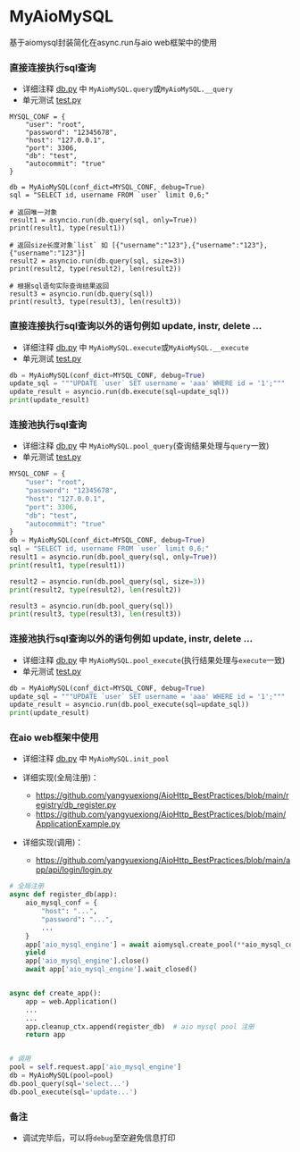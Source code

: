 # MyAioMySQL

基于aiomysql封装简化在async.run与aio web框架中的使用

### 直接连接执行sql查询

- 详细注释 [db.py](main/db.py) 中 `MyAioMySQL.query`或`MyAioMySQL.__query`
- 单元测试 [test.py](test/test.py)

```python3
MYSQL_CONF = {
    "user": "root",
    "password": "12345678",
    "host": "127.0.0.1",
    "port": 3306,
    "db": "test",
    "autocommit": "true"
}

db = MyAioMySQL(conf_dict=MYSQL_CONF, debug=True)
sql = "SELECT id, username FROM `user` limit 0,6;"

# 返回唯一对象
result1 = asyncio.run(db.query(sql, only=True))
print(result1, type(result1))

# 返回size长度对象`list` 如 [{"username":"123"},{"username":"123"},{"username":"123"}]
result2 = asyncio.run(db.query(sql, size=3))
print(result2, type(result2), len(result2))

# 根据sql语句实际查询结果返回
result3 = asyncio.run(db.query(sql))
print(result3, type(result3), len(result3))
```

### 直接连接执行sql查询以外的语句例如 update, instr, delete ...

- 详细注释 [db.py](main/db.py) 中 `MyAioMySQL.execute`或`MyAioMySQL.__execute`
- 单元测试 [test.py](test/test.py)

```python
db = MyAioMySQL(conf_dict=MYSQL_CONF, debug=True)
update_sql = """UPDATE `user` SET username = 'aaa' WHERE id = '1';"""
update_result = asyncio.run(db.execute(sql=update_sql))
print(update_result)
```

### 连接池执行sql查询

- 详细注释 [db.py](main/db.py) 中 `MyAioMySQL.pool_query`(查询结果处理与`query`一致)
- 单元测试 [test.py](test/test.py)

```python
MYSQL_CONF = {
    "user": "root",
    "password": "12345678",
    "host": "127.0.0.1",
    "port": 3306,
    "db": "test",
    "autocommit": "true"
}
db = MyAioMySQL(conf_dict=MYSQL_CONF, debug=True)
sql = "SELECT id, username FROM `user` limit 0,6;"
result1 = asyncio.run(db.pool_query(sql, only=True))
print(result1, type(result1))

result2 = asyncio.run(db.pool_query(sql, size=3))
print(result2, type(result2), len(result2))

result3 = asyncio.run(db.pool_query(sql))
print(result3, type(result3), len(result3))
```

### 连接池执行sql查询以外的语句例如 update, instr, delete ...

- 详细注释 [db.py](main/db.py) 中 `MyAioMySQL.pool_execute`(执行结果处理与`execute`一致)
- 单元测试 [test.py](test/test.py)

```python
db = MyAioMySQL(conf_dict=MYSQL_CONF, debug=True)
update_sql = """UPDATE `user` SET username = 'aaa' WHERE id = '1';"""
update_result = asyncio.run(db.pool_execute(sql=update_sql))
print(update_result)
```

### 在aio web框架中使用

- 详细注释 [db.py](main/db.py) 中 `MyAioMySQL.init_pool`
- 详细实现(全局注册)：
    - https://github.com/yangyuexiong/AioHttp_BestPractices/blob/main/registry/db_register.py
    - https://github.com/yangyuexiong/AioHttp_BestPractices/blob/main/ApplicationExample.py

- 详细实现(调用)：
    - https://github.com/yangyuexiong/AioHttp_BestPractices/blob/main/app/api/login/login.py

```python
# 全局注册
async def register_db(app):
    aio_mysql_conf = {
        "host": "...",
        "password": "...",
        ...
    }
    app['aio_mysql_engine'] = await aiomysql.create_pool(**aio_mysql_conf, charset='utf8', loop=app.loop)
    yield
    app['aio_mysql_engine'].close()
    await app['aio_mysql_engine'].wait_closed()


async def create_app():
    app = web.Application()
    ...
    ...
    app.cleanup_ctx.append(register_db)  # aio mysql pool 注册
    return app


# 调用
pool = self.request.app['aio_mysql_engine']
db = MyAioMySQL(pool=pool)
db.pool_query(sql='select...')
db.pool_execute(sql='update...')
```

### 备注

- 调试完毕后，可以将`debug`至空避免信息打印